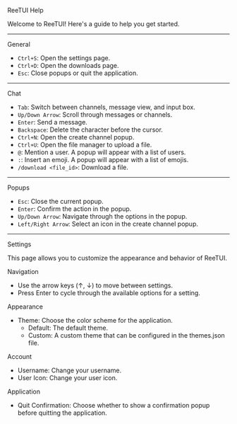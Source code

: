 ReeTUI Help

Welcome to ReeTUI! Here's a guide to help you get started.

---
General
- `Ctrl+S`: Open the settings page.
- `Ctrl+D`: Open the downloads page.
- `Esc`: Close popups or quit the application.

---
Chat
- `Tab`: Switch between channels, message view, and input box.
- `Up/Down Arrow`: Scroll through messages or channels.
- `Enter`: Send a message.
- `Backspace`: Delete the character before the cursor.
- `Ctrl+N`: Open the create channel popup.
- `Ctrl+U`: Open the file manager to upload a file.
- `@`: Mention a user. A popup will appear with a list of users.
- `:`: Insert an emoji. A popup will appear with a list of emojis.
- `/download <file_id>`: Download a file.

---
Popups
- `Esc`: Close the current popup.
- `Enter`: Confirm the action in the popup.
- `Up/Down Arrow`: Navigate through the options in the popup.
- `Left/Right Arrow`: Select an icon in the create channel popup.

---
Settings

This page allows you to customize the appearance and behavior of ReeTUI.

Navigation
- Use the arrow keys (↑, ↓) to move between settings.
- Press Enter to cycle through the available options for a setting.

Appearance
- Theme: Choose the color scheme for the application.
  - Default: The default theme.
  - Custom: A custom theme that can be configured in the themes.json file.

Account
- Username: Change your username.
- User Icon: Change your user icon.

Application
- Quit Confirmation: Choose whether to show a confirmation popup before quitting the application.
